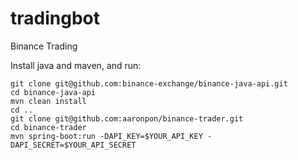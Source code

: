 # tradingbot
Binance Trading


Install java and maven, and run:


```
git clone git@github.com:binance-exchange/binance-java-api.git
cd binance-java-api
mvn clean install
cd ..
git clone git@github.com:aaronpon/binance-trader.git
cd binance-trader
mvn spring-boot:run -DAPI_KEY=$YOUR_API_KEY -DAPI_SECRET=$YOUR_API_SECRET
```
